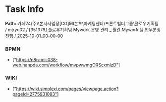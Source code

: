 # Task Info

**Path:** 카페24(주)\본사사업장\[CG]MI본부\마케팅센터\프론트빌더그룹\플로우기획팀 / mjryu02 / [351379] 플로우기획팀 Mywork 운영 관리 _ 월간 Mywork 팀 업무분장 진행 / 2025-10-01_00-00-00

### BPMN
- ["https://n8n-mi-038-web.hanpda.com/workflow/mvpwwmgORScxmIzD"]

### WIKI
- ["https://wiki.simplexi.com/pages/viewpage.action?pageId=2775931093"]

